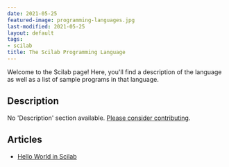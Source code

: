 ```yaml
---
date: 2021-05-25
featured-image: programming-languages.jpg
last-modified: 2021-05-25
layout: default
tags:
- scilab
title: The Scilab Programming Language
---
```


Welcome to the Scilab page! Here, you'll find a description of the language as well as a list of sample programs in that language.

## Description

No 'Description' section available. [Please consider contributing](https://github.com/TheRenegadeCoder/sample-programs-website).

## Articles

- [Hello World in Scilab](https://sampleprograms.io/projects/hello-world/scilab)